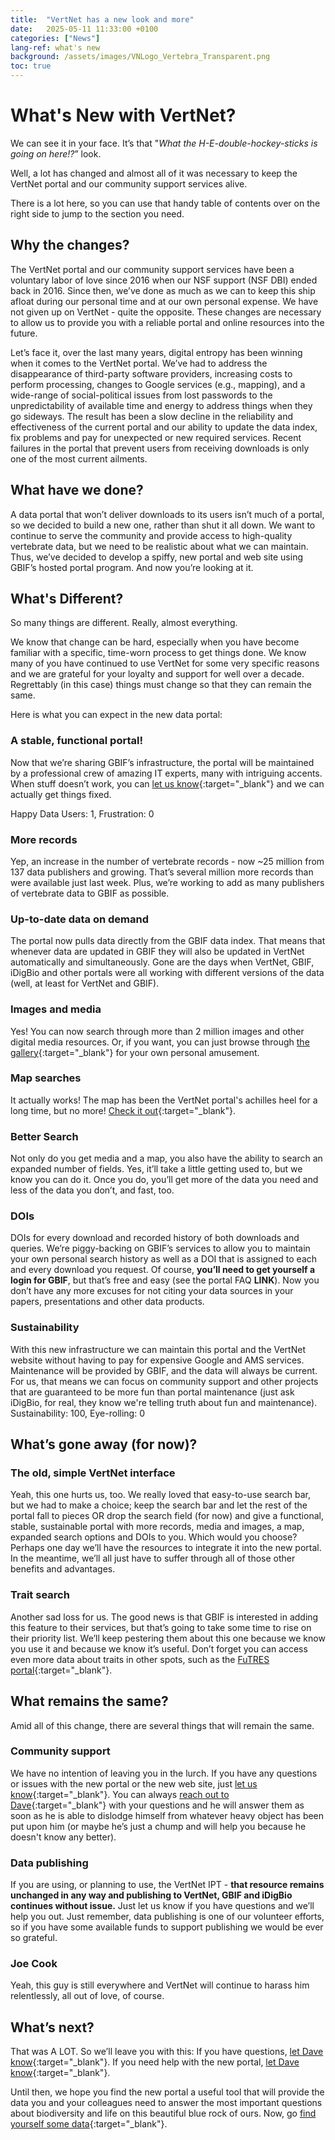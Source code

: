 ```yaml
---
title:  "VertNet has a new look and more"
date:   2025-05-11 11:33:00 +0100
categories: ["News"]
lang-ref: what's new
background: /assets/images/VNLogo_Vertebra_Transparent.png
toc: true
---
```


# What's New with VertNet?

We can see it in your face. It’s that "_What the H-E-double-hockey-sticks is going on here!?_” look.

Well, a lot has changed and almost all of it was necessary to keep the VertNet portal and our community support services alive.

There is a lot here, so you can use that handy table of contents over on the right side to jump to the section you need.

## Why the changes?

The VertNet portal and our community support services have been a voluntary labor of love since 2016 when our NSF support (NSF DBI) ended back in 2016. Since then, we’ve done as much as we can to keep this ship afloat during our personal time and at our own personal expense. We have not given up on VertNet - quite the opposite. These changes are necessary to allow us to provide you with a reliable portal and online resources into the future.

Let’s face it, over the last many years, digital entropy has been winning when it comes to the VertNet portal. We’ve had to address the disappearance of third-party software providers, increasing costs to perform processing, changes to Google services (e.g., mapping), and a wide-range of social-political issues from lost passwords to the unpredictability of available time and energy to address things when they go sideways. The result has been a slow decline in the reliability and effectiveness of the current portal and our ability to update the data index, fix problems and pay for unexpected or new required services. Recent failures in the portal that prevent users from receiving downloads is only one of the most current ailments.

## What have we done?

A data portal that won’t deliver downloads to its users isn’t much of a portal, so we decided to build a new one, rather than shut it all down. We want to continue to serve the community and provide access to high-quality vertebrate data, but we need to be realistic about what we can maintain. Thus, we’ve decided to develop a spiffy, new portal and web site using GBIF’s hosted portal program. And now you’re looking at it.

## What's Different?

So many things are different. Really, almost everything.

We know that change can be hard, especially when you have become familiar with a specific, time-worn process to get things done. We know many of you have continued to use VertNet for some very specific reasons and we are grateful for your loyalty and support for well over a decade. Regrettably (in this case) things must change so that they can remain the same.

Here is what you can expect in the new data portal:

### A stable, functional portal!
Now that we’re sharing GBIF’s infrastructure, the portal will be maintained by a professional crew of amazing IT experts, many with intriguing accents. When stuff doesn’t work, you can [let us know](/contact/){:target="_blank"} and we can actually get things fixed.

Happy Data Users: 1, Frustration: 0

### More records
Yep, an increase in the number of vertebrate records - now ~25 million from 137 data publishers and growing. That’s several million more records than were available just last week. Plus, we’re working to add as many publishers of vertebrate data to GBIF as possible.
 
### Up-to-date data on demand
The portal now pulls data directly from the GBIF data index. That means that whenever data are updated in GBIF they will also be updated in VertNet automatically and simultaneously. Gone are the days when VertNet, GBIF, iDigBio and other portals were all working with different versions of the data (well, at least for VertNet and GBIF).  

### Images and media
Yes! You can now search through more than 2 million images and other digital media resources. Or, if you want, you can just browse through [the gallery](/occurrence/search?view=gallery){:target="_blank"} for your own personal amusement.

### Map searches
It actually works! The map has been the VertNet portal's achilles heel for a long time, but no more! [Check it out](/occurrence/search?view=map){:target="_blank"}.

### Better Search
Not only do you get media and a map, you also have the ability to search an expanded number of fields. Yes, it’ll take a little getting used to, but we know you can do it. Once you do, you’ll get more of the data you need and less of the data you don’t, and fast, too.
 
### DOIs
DOIs for every download and recorded history of both downloads and queries. We’re piggy-backing on GBIF’s services to allow you to maintain your own personal search history as well as a DOI that is assigned to each and every download you request. Of course, **you’ll need to get yourself a login for GBIF**, but that’s free and easy (see the portal FAQ **LINK**). Now you don’t have any more excuses for not citing your data sources in your papers, presentations and other data products.

### Sustainability
With this new infrastructure we can maintain this portal and the VertNet website without having to pay for expensive Google and AMS services. Maintenance will be provided by GBIF, and the data will always be current. For us, that means we can focus on community support and other projects that are guaranteed to be more fun than portal maintenance (just ask iDigBio, for real, they know we're telling truth about fun and maintenance). Sustainability: 100, Eye-rolling: 0

## What’s gone away (for now)?

### The old, simple VertNet interface
Yeah, this one hurts us, too. We really loved that easy-to-use search bar, but we had to make a choice; keep the search bar and let the rest of the portal fall to pieces OR drop the search field (for now) and give a functional, stable, sustainable portal with more records, media and images, a map, expanded search options and DOIs to you. Which would you choose? Perhaps one day we’ll have the resources to integrate it into the new portal. In the meantime, we’ll all just have to suffer through all of those other benefits and advantages.
 
### Trait search
Another sad loss for us. The good news is that GBIF is interested in adding this feature to their services, but that’s going to take some time to rise on their priority list. We’ll keep pestering them about this one because we know you use it and because we know it’s useful. Don’t forget you can access even more data about traits in other spots, such as the [FuTRES portal](https://futres-data-interface.netlify.app/){:target="_blank"}.

## What remains the same?

Amid all of this change, there are several things that will remain the same.

### Community support
We have no intention of leaving you in the lurch. If you have any questions or issues with the new portal or the new web site, just [let us know](/contact/){:target="_blank"}. You can always [reach out to Dave](/contact/){:target="_blank"} with your questions and he will answer them as soon as he is able to dislodge himself from whatever heavy object has been put upon him (or maybe he’s just a chump and will help you because he doesn't know any better).

### Data publishing
If you are using, or planning to use, the VertNet IPT - **that resource remains unchanged in any way and publishing to VertNet, GBIF and iDigBio continues without issue.** Just let us know if you have questions and we’ll help you out. Just remember, data publishing is one of our volunteer efforts, so if you have some available funds to support publishing we would be ever so grateful.

### Joe Cook
Yeah, this guy is still everywhere and VertNet will continue to harass him relentlessly, all out of love, of course.

## What’s next?

That was A LOT. So we’ll leave you with this: If you have questions, [let Dave know](/contact/){:target="_blank"}. If you need help with the new portal, [let Dave know](/contact/){:target="_blank"}.

Until then, we hope you find the new portal a useful tool that will provide the data you and your colleagues need to answer the most important questions about biodiversity and life on this beautiful blue rock of ours. Now, go [find yourself some data](/occurrence/search){:target="_blank"}.

